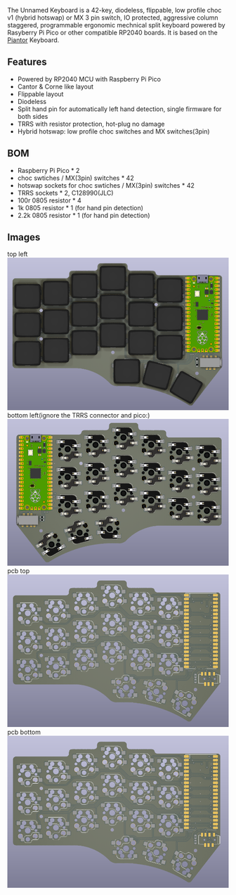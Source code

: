 The Unnamed Keyboard is a 42-key, diodeless, flippable, low profile choc v1 (hybrid hotswap) or MX 3 pin switch, IO protected, aggressive column staggered, programmable ergonomic mechnical split keyboard powered by Rasyberry Pi Pico or other compatible RP2040 boards. It is based on the [Piantor](https://github.com/beekeeb/piantor) Keyboard. 
## Features

* Powered by RP2040 MCU with Raspberry Pi Pico
* Cantor & Corne like layout
* Flippable layout
* Diodeless
* Split hand pin for automatically left hand detection, single firmware for both sides
* TRRS with resistor protection, hot-plug no damage 
* Hybrid hotswap: low profile choc switches and MX switches(3pin)

## BOM
* Raspberry Pi Pico * 2
* choc swtiches / MX(3pin) switches * 42
* hotswap sockets for choc swtiches / MX(3pin) switches * 42
* TRRS sockets * 2, C128990(JLC)
* 100r 0805 resistor * 4
* 1k 0805 resistor * 1 (for hand pin detection)
* 2.2k 0805 resistor * 1 (for hand pin detection)

## Images
top left
![left-top](images/top-left.png)
bottom left(ignore the TRRS connector and pico:)
![bottom-top](images/bottom-left.png)
pcb top
![pcb top](images/top-left-pcb.png)
pcb bottom
![pcb bottom](images/top-left-pcb.png)

